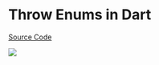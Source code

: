 # Throw Enums in Dart

[Source Code](../source/throw-enums-in-dart.dart)

![](../images/throw-enums-in-dart.jpg)
